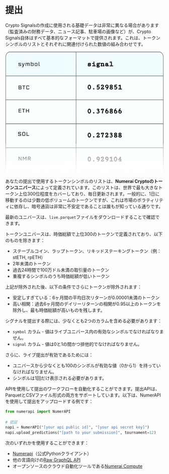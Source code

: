 
# 提出

Crypto Signalsの作成に使用される基礎データは非常に異なる場合があります（監査済みの財務データ、ニュース記事、駐車場の画像など）が、Crypto Signals自体はすべて基本的なフォーマットで提供されます。これは、トークンシンボルのリストとそれぞれに関連付けられた数値の組み合わせです。

![](../.gitbook/assets/crypto_symbol_list.png)

あなたの提出で使用するトークンシンボルのリストは、**Numerai Cryptoのトークンユニバース**によって定義されています。このリストは、世界で最も大きなトークン上位300位程度をカバーしており、毎日更新されます。一般的に、1日に移動するのは少数の低ボリュームのトークンですが、これは市場のボラティリティに依存し、暗号通貨は非常に不安定であることは誰もが知っている通りです。

最新のユニバースは、`live.parquet`ファイルをダウンロードすることで確認できます。

トークンユニバースは、時価総額で上位300のトークンで定義されており、以下のものを除きます：

 - ステーブルコイン、ラップトークン、リキッドステーキングトークン（例：stETH, rpETH）
 - 2年未満のトークン
 - 過去24時間で100万ドル未満の取引量のトークン
 - 重複するシンボルのうち時価総額が低いトークン

上記が除外された後、以下の条件でさらにトークンが除外されます：

- 安定しすぎている：6ヶ月間の平均日次リターンが0.00001未満のトークン
- 高い相関：過去6ヶ月間のデイリーリターンの相関が0.95以上のトークンを除外し、最も時価総額が高いものを残します。

シグナルを提出する際には、少なくとも2つのカラムを含める必要があります：

- `symbol` カラム - 値はライブユニバース内の有効なシンボルでなければなりません。
- `signal` カラム - 値は0と1の間かつ排他的でなければなりません。

さらに、ライブ提出が有効であるためには：

- ユニバースから少なくとも100のシンボルが有効な値（0から1）を持っていなければなりません。
- シンボルは1回だけ表示される必要があります。

APIを使用して提出のワークフローを自動化することができます。提出APIは、ParquetとCSVファイル形式の両方をサポートしています。以下は、NumerAPIを使用して提出をアップロードする例です：

```python
from numerapi import NumerAPI

# 認証
napi = NumerAPI("[your api public id]", "[your api secret key]")
napi.upload_predictions("[path to your submission]", tournament=12)
```

次のいずれかを使用することができます：

 - [Numerapi](https://github.com/uuazed/numerapi)（公式Pythonクライアント）
 - 他の言語向けの[Raw GraphQL API](https://api-tournament.numer.ai/)
 - オープンソースのクラウド自動化ツールである[Numerai Compute](https://github.com/numerai/numerai-cli)
